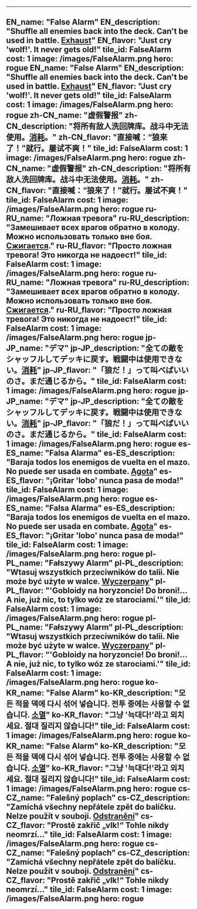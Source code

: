 ---

EN_name: "False Alarm"
EN_description: "Shuffle all enemies back into the deck. Can't be used in battle. <u>Exhaust</u>"
EN_flavor: "Just cry 'wolf!'. It never gets old!"
tile_id: FalseAlarm
cost: 1
image: /images/FalseAlarm.png
hero: rogue
EN_name: "False Alarm"
EN_description: "Shuffle all enemies back into the deck. Can't be used in battle. <u>Exhaust</u>"
EN_flavor: "Just cry 'wolf!'. It never gets old!"
tile_id: FalseAlarm
cost: 1
image: /images/FalseAlarm.png
hero: rogue
zh-CN_name: "虚假警报"
zh-CN_description: "将所有敌人洗回牌库。战斗中无法使用。<u>消耗</u>。"
zh-CN_flavor: "直接喊：“狼来了！”就行。屡试不爽！"
tile_id: FalseAlarm
cost: 1
image: /images/FalseAlarm.png
hero: rogue
zh-CN_name: "虚假警报"
zh-CN_description: "将所有敌人洗回牌库。战斗中无法使用。<u>消耗</u>。"
zh-CN_flavor: "直接喊：“狼来了！”就行。屡试不爽！"
tile_id: FalseAlarm
cost: 1
image: /images/FalseAlarm.png
hero: rogue
ru-RU_name: "Ложная тревога"
ru-RU_description: "Замешивает всех врагов обратно в колоду. Можно использовать только вне боя. <u>Сжигается</u>."
ru-RU_flavor: "Просто ложная тревога! Это никогда не надоест!"
tile_id: FalseAlarm
cost: 1
image: /images/FalseAlarm.png
hero: rogue
ru-RU_name: "Ложная тревога"
ru-RU_description: "Замешивает всех врагов обратно в колоду. Можно использовать только вне боя. <u>Сжигается</u>."
ru-RU_flavor: "Просто ложная тревога! Это никогда не надоест!"
tile_id: FalseAlarm
cost: 1
image: /images/FalseAlarm.png
hero: rogue
jp-JP_name: "デマ"
jp-JP_description: "全ての敵をシャッフルしてデッキに戻す。戦闘中は使用できない。<u>消耗</u>"
jp-JP_flavor: "「狼だ！」って叫べばいいのさ。まだ通じるから。"
tile_id: FalseAlarm
cost: 1
image: /images/FalseAlarm.png
hero: rogue
jp-JP_name: "デマ"
jp-JP_description: "全ての敵をシャッフルしてデッキに戻す。戦闘中は使用できない。<u>消耗</u>"
jp-JP_flavor: "「狼だ！」って叫べばいいのさ。まだ通じるから。"
tile_id: FalseAlarm
cost: 1
image: /images/FalseAlarm.png
hero: rogue
es-ES_name: "Falsa Alarma"
es-ES_description: "Baraja todos los enemigos de vuelta en el mazo. No puede ser usada en combate. <u>Agota</u>"
es-ES_flavor: "¡Gritar 'lobo' nunca pasa de moda!"
tile_id: FalseAlarm
cost: 1
image: /images/FalseAlarm.png
hero: rogue
es-ES_name: "Falsa Alarma"
es-ES_description: "Baraja todos los enemigos de vuelta en el mazo. No puede ser usada en combate. <u>Agota</u>"
es-ES_flavor: "¡Gritar 'lobo' nunca pasa de moda!"
tile_id: FalseAlarm
cost: 1
image: /images/FalseAlarm.png
hero: rogue
pl-PL_name: "Fałszywy Alarm"
pl-PL_description: "Wtasuj wszystkich przeciwników do talii. Nie może być użyte w walce. <u>Wyczerpany</u>"
pl-PL_flavor: "'Gobloidy na horyzoncie! Do broni!... A nie, już nic, to tylko wóz ze starociami.'"
tile_id: FalseAlarm
cost: 1
image: /images/FalseAlarm.png
hero: rogue
pl-PL_name: "Fałszywy Alarm"
pl-PL_description: "Wtasuj wszystkich przeciwników do talii. Nie może być użyte w walce. <u>Wyczerpany</u>"
pl-PL_flavor: "'Gobloidy na horyzoncie! Do broni!... A nie, już nic, to tylko wóz ze starociami.'"
tile_id: FalseAlarm
cost: 1
image: /images/FalseAlarm.png
hero: rogue
ko-KR_name: "False Alarm"
ko-KR_description: "모든 적을 덱에 다시 섞어 넣습니다. 전투 중에는 사용할 수 없습니다. <u>소멸</u>"
ko-KR_flavor: "그냥 '늑대다!'라고 외치세요. 절대 질리지 않습니다!"
tile_id: FalseAlarm
cost: 1
image: /images/FalseAlarm.png
hero: rogue
ko-KR_name: "False Alarm"
ko-KR_description: "모든 적을 덱에 다시 섞어 넣습니다. 전투 중에는 사용할 수 없습니다. <u>소멸</u>"
ko-KR_flavor: "그냥 '늑대다!'라고 외치세요. 절대 질리지 않습니다!"
tile_id: FalseAlarm
cost: 1
image: /images/FalseAlarm.png
hero: rogue
cs-CZ_name: "Falešný poplach"
cs-CZ_description: "Zamíchá všechny nepřátele zpět do balíčku. Nelze použít v souboji. <u>Odstranění</u>"
cs-CZ_flavor: "Prostě zakřič „vlk!“ Tohle nikdy neomrzí..."
tile_id: FalseAlarm
cost: 1
image: /images/FalseAlarm.png
hero: rogue
cs-CZ_name: "Falešný poplach"
cs-CZ_description: "Zamíchá všechny nepřátele zpět do balíčku. Nelze použít v souboji. <u>Odstranění</u>"
cs-CZ_flavor: "Prostě zakřič „vlk!“ Tohle nikdy neomrzí..."
tile_id: FalseAlarm
cost: 1
image: /images/FalseAlarm.png
hero: rogue
---